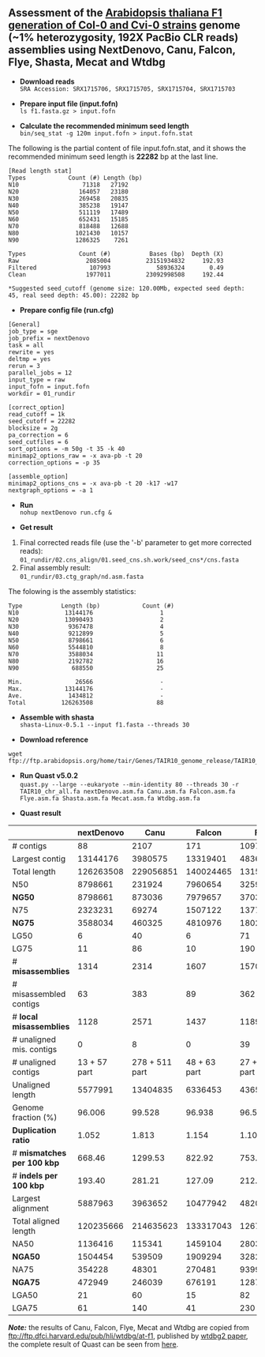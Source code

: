 ## Assessment of the [Arabidopsis thaliana F1 generation of Col-0 and Cvi-0 strains](https://www.ncbi.nlm.nih.gov/biosample/4539663) genome (~1% heterozygosity, 192X PacBio CLR reads) assemblies using NextDenovo, Canu, Falcon, Flye, Shasta, Mecat and Wtdbg
* **Download reads**  
`SRA Accession: SRX1715706, SRX1715705, SRX1715704, SRX1715703`

* **Prepare input file (input.fofn)**  
`ls f1.fasta.gz > input.fofn`

* **Calculate the recommended minimum seed length**  
`bin/seq_stat -g 120m input.fofn > input.fofn.stat`

The following is the partial content of file input.fofn.stat, and it shows the recommended minimum seed length is **22282** bp at the last line.
```
[Read length stat]
Types            Count (#) Length (bp)
N10                  71318   27192
N20                 164057   23180
N30                 269458   20835
N40                 385238   19147
N50                 511119   17489
N60                 652431   15185
N70                 818488   12688
N80                1021430   10157
N90                1286325    7261

Types               Count (#)           Bases (bp)  Depth (X)
Raw                   2085004          23151934832     192.93
Filtered               107993             58936324       0.49
Clean                 1977011          23092998508     192.44

*Suggested seed_cutoff (genome size: 120.00Mb, expected seed depth: 45, real seed depth: 45.00): 22282 bp
```

* **Prepare config file (run.cfg)** 
``` 
[General]
job_type = sge
job_prefix = nextDenovo
task = all
rewrite = yes
deltmp = yes
rerun = 3
parallel_jobs = 12
input_type = raw
input_fofn = input.fofn
workdir = 01_rundir

[correct_option]
read_cutoff = 1k
seed_cutoff = 22282
blocksize = 2g
pa_correction = 6
seed_cutfiles = 6
sort_options = -m 50g -t 35 -k 40
minimap2_options_raw = -x ava-pb -t 20
correction_options = -p 35

[assemble_option]
minimap2_options_cns = -x ava-pb -t 20 -k17 -w17
nextgraph_options = -a 1
```

* **Run**   
`nohup nextDenovo run.cfg &`

* **Get result**
1. Final corrected reads file (use the '-b' parameter to get more corrected reads):
`01_rundir/02.cns_align/01.seed_cns.sh.work/seed_cns*/cns.fasta`
2. Final assembly result:  
`01_rundir/03.ctg_graph/nd.asm.fasta`

The folowing is the assembly statistics:
```
Type           Length (bp)            Count (#)
N10             13144176                   1
N20             13090493                   2
N30              9367478                   4
N40              9212899                   5
N50              8798661                   6
N60              5544810                   8
N70              3588034                  11
N80              2192782                  16
N90               688550                  25

Min.               26566                   -
Max.            13144176                   -
Ave.             1434812                   -
Total          126263508                  88
```

* **Assemble with shasta**  
`shasta-Linux-0.5.1 --input f1.fasta --threads 30` 

* **Download reference**   
```
wget ftp://ftp.arabidopsis.org/home/tair/Genes/TAIR10_genome_release/TAIR10_chromosome_files/TAIR10_chr_all.fas
```

* **Run Quast v5.0.2**   
`quast.py --large --eukaryote --min-identity 80 --threads 30 -r TAIR10_chr_all.fa nextDenovo.asm.fa Canu.asm.fa Falcon.asm.fa Flye.asm.fa Shasta.asm.fa Mecat.asm.fa Wtdbg.asm.fa`

<a name="quast"></a>  

* **Quast result**

| | nextDenovo | Canu | Falcon | Flye | Shasta | Mecat | Wtdbg |
| --------- | ------ | ------ | ------ | ------ | ------ | ------ | ------ |
| # contigs | 88 | 2107 | 171 | 1097 | 1468 | 1243 | 703 |
| Largest contig | 13144176 | 3980575 | 13319401 | 4836132 | 4378421 | 12631656 | 14128365 |
| Total length | 126263508 | 229056851 | 140024465 | 131553479 | 143148140 | 202215921 | 132890796 |
| N50 | 8798661 | 231924 | 7960654 | 325940 | 357597 | 688687 | 5479602 |
| **NG50** | 8798661 | 873036 | 7979657 | 370306 | 560105 | 3525236 | 8707235 |
| N75 | 2323231 | 69274 | 1507122 | 137772 | 93305 | 85155 | 1095469 |
| **NG75** | 3588034 | 460325 | 4810976 | 180227 | 185928 | 1096121 | 2182254 |
| LG50 | 6 | 40 | 6 | 71 | 50 | 8 | 6 |
| LG75 | 11 | 86 | 10 | 190 | 149 | 22 | 13 |
| # **misassemblies** | 1314 | 2314 | 1607 | 1570 | 1631 | 1783 | 1529 |
| # misassembled contigs | 63 | 383 | 89 | 362 | 357 | 250 | 156 |
| # **local misassemblies** | 1128 | 2571 | 1437 | 1189 | 1077 | 2196 | 1086 |
| # unaligned mis. contigs | 0 | 8 | 0 | 39 | 79 | 0 | 25 |
| # unaligned contigs | 13 + 57 part | 278 + 511 part | 48 + 63 part | 27 + 494 part | 81 + 528 part | 1 + 355 part | 253 + 256 part |
| Unaligned length | 5577991 | 13404835 | 6336453 | 4365056 | 11810280 | 5760459 | 12620722 |
| Genome fraction (%) | 96.006 | 99.528 | 96.938 | 96.517 | 97.774 | 98.166 | 93.695 |
| **Duplication ratio** | 1.052 | 1.813 | 1.154 | 1.103 | 1.124 | 1.675 | 1.074 |
| # **mismatches per 100 kbp** | 668.46 | 1299.53 | 822.92 | 753.04 | 763.33 | 1052.95 | 722.82 |
| # **indels per 100 kbp** | 193.40 | 281.21 | 127.09 | 212.74 | 727.64 | 338.60 | 303.37 |
| Largest alignment | 5887963 | 3963652 | 10477942 | 4820655 | 3059195 | 5451806 | 7529822 |
| Total aligned length | 120235666 | 214635623 | 133317043 | 126764931 | 131090282 | 196116682 | 120017897 |
| NA50 | 1136416 | 115341 | 1459104 | 280334 | 255952 | 202014 | 756810 |
| **NGA50** | 1504454 | 539509 | 1909294 | 328298 | 384761 | 901832 | 945708 |
| NA75 | 354228 | 48301 | 270481 | 93990 | 41634 | 62905 | 192079 |
| **NGA75** | 472949 | 246039 | 676191 | 128725 | 118594 | 339389 | 316618 |
| LGA50 | 21 | 60 | 15 | 82 | 60 | 27 | 27 |
| LGA75 | 61 | 140 | 41 | 230 | 202 | 80 | 82 |

***Note:*** the results of Canu, Falcon, Flye, Mecat and Wtdbg are copied from ftp://ftp.dfci.harvard.edu/pub/hli/wtdbg/at-f1, published by [wtdbg2 paper](https://www.nature.com/articles/s41592-019-0669-3), the complete result of Quast can be seen from [here](./TEST3.pdf).
